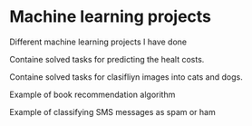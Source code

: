 # Machine learning projects
Different machine learning projects I have done

Containe solved tasks for predicting the healt costs.

Containe solved tasks for clasifliyn images into cats and dogs.

Example of book recommendation algorithm

Example of classifying SMS messages as spam or ham
